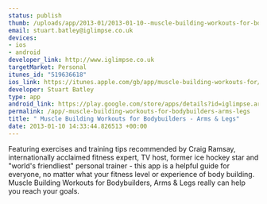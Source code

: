 ```yaml
--- 
status: publish
thumb: /uploads/app/2013-01/2013-01-10--muscle-building-workouts-for-bodybuilders-arms-legs.png
email: stuart.batley@iglimpse.co.uk
devices: 
- ios
- android
developer_link: http://www.iglimpse.co.uk
targetMarket: Personal
itunes_id: "519636618"
ios_link: https://itunes.apple.com/gb/app/muscle-building-workouts-for/id519636618?mt=8
developer: Stuart Batley
type: app
android_link: https://play.google.com/store/apps/details?id=iglimpse.armsandlegs.com#?t=W251bGwsMSwxLDIxMiwiaWdsaW1wc2UuYXJtc2FuZGxlZ3MuY29tIl0.
permalink: /app/-muscle-building-workouts-for-bodybuilders-arms-legs
title: " Muscle Building Workouts for Bodybuilders - Arms & Legs"
date: 2013-01-10 14:33:44.826513 +00:00
---
```


Featuring exercises and training tips recommended by Craig Ramsay, internationally acclaimed fitness expert, TV host, former ice hockey star and "world's friendliest" personal trainer - this app is a helpful guide for everyone, no matter what your fitness level or experience of body building. Muscle Building Workouts for Bodybuilders, Arms & Legs really can help you reach your goals. 
